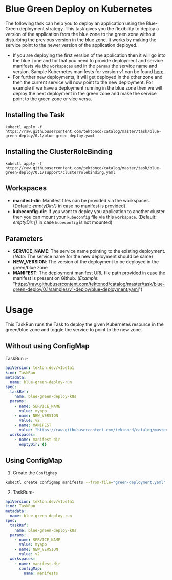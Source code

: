 # Blue Green Deploy on Kubernetes

The following task can help you to deploy an application using the Blue-Green deployment strategy. This task gives you the flexibility to deploy a version of the application from the blue zone to the green zone without disturbing the previous version in the blue zone. It works by making the service point to the newer version of the application deployed.

- If you are deploying the first version of the application then it will go into the blue zone and for that you need to provide deployment and service manifests via the `workspaces` and in the `params` the service name and version. Sample Kubernetes manifests for version v1 can be found [here](./samples/v1-deploy).
- For further new deployments, it will get deployed in the other zone and then the current service will now point to the new deployment. For example if we have a deployment running in the blue zone then we will deploy the next deployment in the green zone and make the service point to the green zone or vice versa.

## Installing the Task

```
kubectl apply -f https://raw.githubusercontent.com/tektoncd/catalog/master/task/blue-green-deploy/0.1/blue-green-deploy.yaml
```

## Installing the ClusterRoleBinding

```
kubectl apply -f https://raw.githubusercontent.com/tektoncd/catalog/master/task/blue-green-deploy/0.1/support/clusterrolebinding.yaml
```

## Workspaces

- **manifest-dir**: Manifest files can be provided via the workspaces.(Default: _emptyDir:{}_ in case no manifest is provided)
- **kubeconfig-dir**: If you want to deploy you application to another cluster then you can mount your `kubeconfig` file via this `workspace`. (Default: _emptyDir:{}_ in case `kubeconfig` is not mounted)

## Parameters

- **SERVICE_NAME**: The service name pointing to the existing deployment. (_Note_: The service name for the new deployment should be same)
- **NEW_VERSION**: The version of the deployment to be deployed in the green/blue zone
- **MANIFEST**: The deployment manifest URL file path provided in case the manifest is present on Github. (_Example_: "https://raw.githubusercontent.com/tektoncd/catalog/master/task/blue-green-deploy/0.1/samples/v1-deploy/blue-deployment.yaml")

# Usage

This TaskRun runs the Task to deploy the given Kubernetes resource in the green/blue zone and toggle the service to point to the new zone.

## Without using ConfigMap

TaskRun :-

```yaml
apiVersion: tekton.dev/v1beta1
kind: TaskRun
metadata:
  name: blue-green-deploy-run
spec:
  taskRef:
    name: blue-green-deploy-k8s
  params:
    - name: SERVICE_NAME
      value: myapp
    - name: NEW_VERSION
      value: v2
    - name: MANIFEST
      value: "https://raw.githubusercontent.com/tektoncd/catalog/master/task/blue-green-deploy/0.1/samples/v2-deploy/green-deployment.yaml"
  workspaces:
    - name: manifest-dir
      emptyDir: {}
```

## Using ConfigMap

1. Create the `ConfigMap`

```bash
kubectl create configmap manifests --from-file="green-deployment.yaml"
```

2. TaskRun:-

```yaml
apiVersion: tekton.dev/v1beta1
kind: TaskRun
metadata:
  name: blue-green-deploy-run
spec:
  taskRef:
    name: blue-green-deploy-k8s
  params:
    - name: SERVICE_NAME
      value: myapp
    - name: NEW_VERSION
      value: v2
  workspaces:
    - name: manifest-dir
      configMap:
        name: manifests
```
